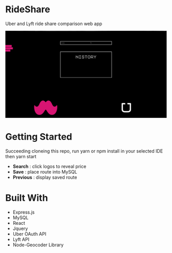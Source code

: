# RideShare
Uber and Lyft ride share comparison web app

![RideShare UI](/public/stylesheets/images/UI.png)

# Getting Started
Succeeding cloneing this repo, run yarn or npm install in your selected IDE then yarn start

* __Search__ : click logos to reveal price
* __Save__ : place route into MySQL
* __Previous__ : display saved route 

# Built With
* Express.js
* MySQL 
* React
* Jquery 
* Uber OAuth API
* Lyft API
* Node-Geocoder Library
